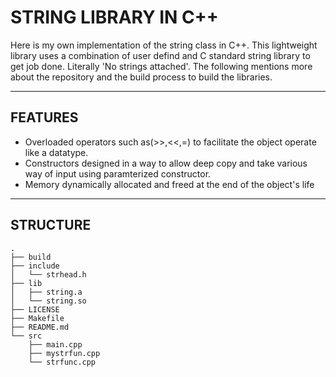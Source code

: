 # STRING LIBRARY IN C++

Here is my own implementation of the string class in C++. This lightweight library uses a combination of user defind and C standard string library to get job done. Literally 'No strings attached'. 
The following mentions more about the repository and the build process to build the libraries.

---

## FEATURES

- Overloaded operators such as(>>,<<,=) to facilitate the object operate like a datatype.
- Constructors designed in a way to allow deep copy and take various way of input using paramterized constructor.
- Memory dynamically allocated and freed at the end of the object's life

---

## STRUCTURE

```
.
├── build
├── include
│   └── strhead.h
├── lib
│   ├── string.a
│   └── string.so
├── LICENSE
├── Makefile
├── README.md
└── src
    ├── main.cpp
    ├── mystrfun.cpp
    └── strfunc.cpp
```

